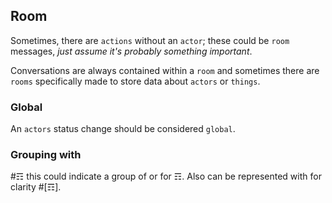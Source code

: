## Room
Sometimes, there are `actions` without an `actor`; these could be `room` messages, _just assume it's probably something important_.

Conversations are always contained within a `room` and sometimes there are `rooms` specifically made to store data about `actors` or `things`.

### Global
An `actors` status change should be considered `global`.

### Grouping with #
#☶ this could indicate a group of or for ☶.  Also can be represented with for clarity #[☶].
